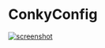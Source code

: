 # ConkyConfig

[![screenshot](https://github.com/neveralso/ConkyConfig/blob/master/screenshot.png)](https://raw.githubusercontent.com/neveralso/ConkyConfig/master/screenshot.png)

